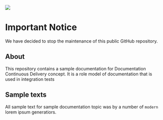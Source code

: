 ![](https://img.shields.io/badge/STATUS-NOT%20CURRENTLY%20MAINTAINED-red.svg?longCache=true&style=flat)

# Important Notice
We have decided to stop the maintenance of this public GitHub repository.

## About

This repository contains a sample documentation for Documentation Continuous Delivery concept. It is a role model of documentation that is used in integration tests

## Sample texts

All sample text for sample documentation topic was by a number of `modern` lorem ipsum generatiors.
